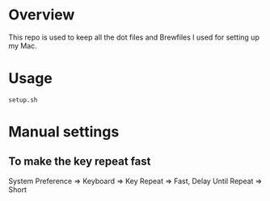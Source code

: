 # Overview

This repo is used to keep all the dot files and Brewfiles I used for setting up my Mac.

# Usage
```
setup.sh
```

# Manual settings
## To make the key repeat fast
System Preference => Keyboard => Key Repeat => Fast, Delay Until Repeat => Short
